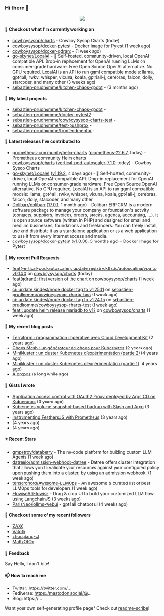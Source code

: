 ### Hi there 👋

<p align="center"><img src="https://github-readme-stats.vercel.app/api?username=sebastien-prudhomme&show_icons=true&locale=en"/></p>

#### 👷 Check out what I'm currently working on

- [cowboysysop/charts](https://github.com/cowboysysop/charts) - Cowboy Sysop Charts (today)
- [cowboysysop/docker-pytest](https://github.com/cowboysysop/docker-pytest) - Docker Image for Pytest (1 week ago)
- [cowboysysop/docker-qdrant](https://github.com/cowboysysop/docker-qdrant) -  (1 week ago)
- [go-skynet/LocalAI](https://github.com/go-skynet/LocalAI) - :robot: Self-hosted, community-driven, local OpenAI-compatible API. Drop-in replacement for OpenAI running LLMs on consumer-grade hardware. Free Open Source OpenAI alternative. No GPU required. LocalAI is an API to run ggml compatible models: llama, gpt4all, rwkv, whisper, vicuna, koala, gpt4all-j, cerebras, falcon, dolly, starcoder, and many other (3 weeks ago)
- [sebastien-prudhomme/kitchen-chaos-godot](https://github.com/sebastien-prudhomme/kitchen-chaos-godot) -  (3 months ago)

#### 🌱 My latest projects

- [sebastien-prudhomme/kitchen-chaos-godot](https://github.com/sebastien-prudhomme/kitchen-chaos-godot) - 
- [sebastien-prudhomme/docker-pytest2](https://github.com/sebastien-prudhomme/docker-pytest2) - 
- [sebastien-prudhomme/cowboysysop-charts-test](https://github.com/sebastien-prudhomme/cowboysysop-charts-test) - 
- [sebastien-prudhomme/test-pushprox](https://github.com/sebastien-prudhomme/test-pushprox) - 
- [sebastien-prudhomme/frontendmentor](https://github.com/sebastien-prudhomme/frontendmentor) - 

#### 🔭 Latest releases I've contributed to

- [prometheus-community/helm-charts](https://github.com/prometheus-community/helm-charts) ([prometheus-22.6.7](https://github.com/prometheus-community/helm-charts/releases/tag/prometheus-22.6.7), today) - Prometheus community Helm charts
- [cowboysysop/charts](https://github.com/cowboysysop/charts) ([vertical-pod-autoscaler-7.1.0](https://github.com/cowboysysop/charts/releases/tag/vertical-pod-autoscaler-7.1.0), today) - Cowboy Sysop Charts
- [go-skynet/LocalAI](https://github.com/go-skynet/LocalAI) ([v1.19.2](https://github.com/go-skynet/LocalAI/releases/tag/v1.19.2), 4 days ago) - :robot: Self-hosted, community-driven, local OpenAI-compatible API. Drop-in replacement for OpenAI running LLMs on consumer-grade hardware. Free Open Source OpenAI alternative. No GPU required. LocalAI is an API to run ggml compatible models: llama, gpt4all, rwkv, whisper, vicuna, koala, gpt4all-j, cerebras, falcon, dolly, starcoder, and many other
- [Dolibarr/dolibarr](https://github.com/Dolibarr/dolibarr) ([17.0.1](https://github.com/Dolibarr/dolibarr/releases/tag/17.0.1), 1 month ago) - Dolibarr ERP CRM is a modern software package to manage your company or foundation&#39;s activity (contacts, suppliers, invoices, orders, stocks, agenda, accounting, ...). It is open source software (written in PHP) and designed for small and medium businesses, foundations and freelancers. You can freely install, use and distribute it as a standalone application or as a web application to use it from every internet access and media.
- [cowboysysop/docker-pytest](https://github.com/cowboysysop/docker-pytest) ([v1.0.38](https://github.com/cowboysysop/docker-pytest/releases/tag/v1.0.38), 3 months ago) - Docker Image for Pytest

#### 🔨 My recent Pull Requests

- [feat(vertical-pod-autoscaler): update registry.k8s.io/autoscaling/vpa to v0.14.0](https://github.com/cowboysysop/charts/pull/462) on [cowboysysop/charts](https://github.com/cowboysysop/charts) (today)
- [feat(qdrant): first version of the chart](https://github.com/cowboysysop/charts/pull/461) on [cowboysysop/charts](https://github.com/cowboysysop/charts) (1 week ago)
- [ci: update kindest/node docker tag to v1.25.11](https://github.com/sebastien-prudhomme/cowboysysop-charts-test/pull/87) on [sebastien-prudhomme/cowboysysop-charts-test](https://github.com/sebastien-prudhomme/cowboysysop-charts-test) (1 week ago)
- [ci: update kindest/node docker tag to v1.24.15](https://github.com/sebastien-prudhomme/cowboysysop-charts-test/pull/86) on [sebastien-prudhomme/cowboysysop-charts-test](https://github.com/sebastien-prudhomme/cowboysysop-charts-test) (1 week ago)
- [feat!: update helm release mariadb to v12](https://github.com/cowboysysop/charts/pull/460) on [cowboysysop/charts](https://github.com/cowboysysop/charts) (1 week ago)

#### 📜 My recent blog posts

- [Terraform : programmation impérative avec Cloud Development Kit](https://www.cowboysysop.com/post/terraform-programmation-imperative-avec-cloud-development-kit/) (2 years ago)
- [Chaos Mesh : un générateur de chaos pour Kubernetes](https://www.cowboysysop.com/post/chaos-mesh-un-generateur-de-chaos-pour-kubernetes/) (2 years ago)
- [Minikluster : un cluster Kubernetes d’expérimentation (partie 2)](https://www.cowboysysop.com/post/minikluster-un-cluster-kubernetes-d-experimentation-partie-2/) (4 years ago)
- [Minikluster : un cluster Kubernetes d’expérimentation (partie 1)](https://www.cowboysysop.com/post/minikluster-un-cluster-kubernetes-d-experimentation-partie-1/) (4 years ago)
- [À propos](https://www.cowboysysop.com/page/a-propos/) (a long while ago)

#### 📓 Gists I wrote

- [Application access control with OAuth2 Proxy deployed by Argo CD on Kubernetes](https://gist.github.com/c90af146c465305087d5f5a55990ca71) (3 years ago)
- [Kubernetes volume snapshot-based backup with Stash and Argo](https://gist.github.com/c53e870dc6b4987fefa4c36ea9f1187c) (3 years ago)
- [Instrumenting FeathersJS with Prometheus](https://gist.github.com/93ab307c8c03a9c5fdb1ff728f413855) (3 years ago)
- [](https://gist.github.com/9827398f4f792569e56351ac56e80b80) (4 years ago)
- [](https://gist.github.com/064f0ea019c9ff37b71ebc023c0a0c6b) (4 years ago)

#### ⭐ Recent Stars

- [gmpetrov/databerry](https://github.com/gmpetrov/databerry) - The no-code platform for building custom LLM Agents (1 week ago)
- [datreeio/admission-webhook-datree](https://github.com/datreeio/admission-webhook-datree) - Datree offers cluster integration that allows you to validate your resources against your configured policy upon pushing them into a cluster, by using an admission webhook. (1 week ago)
- [tensorchord/Awesome-LLMOps](https://github.com/tensorchord/Awesome-LLMOps) - An awesome &amp; curated list of best LLMOps tools for developers (1 week ago)
- [FlowiseAI/Flowise](https://github.com/FlowiseAI/Flowise) - Drag &amp; drop UI to build your customized LLM flow using LangchainJS (3 weeks ago)
- [ParisNeo/lollms-webui](https://github.com/ParisNeo/lollms-webui) - gpt4all chatbot ui (4 weeks ago)

#### 👯 Check out some of my recent followers

- [ZAX6](https://github.com/ZAX6)
- [Vatoth](https://github.com/Vatoth)
- [zhouqiang-cl](https://github.com/zhouqiang-cl)
- [MaKyOtOx](https://github.com/MaKyOtOx)

#### 💬 Feedback

Say Hello, I don't bite!

#### 📫 How to reach me

- Twitter: https://twitter.com/...
- Fediverse: https://mastodon.social/@...
- Blog: https://...

Want your own self-generating profile page? Check out [readme-scribe](https://github.com/muesli/readme-scribe)!
